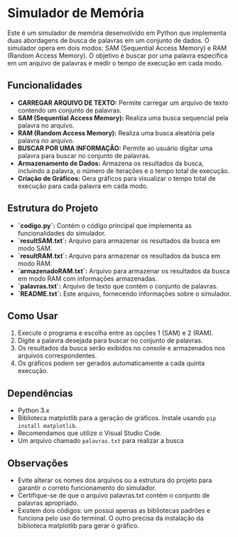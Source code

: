 # Simulador de Memória

Este é um simulador de memória desenvolvido em Python que implementa duas abordagens de busca de palavras em um conjunto de dados. O simulador opera em dois modos: SAM (Sequential Access Memory) e RAM (Random Access Memory). O objetivo é buscar por uma palavra específica em um arquivo de palavras e medir o tempo de execução em cada modo.

## Funcionalidades

- **CARREGAR ARQUIVO DE TEXTO:** Permite carregar um arquivo de texto contendo um conjunto de palavras.
- **SAM (Sequential Access Memory):** Realiza uma busca sequencial pela palavra no arquivo.
- **RAM (Random Access Memory):** Realiza uma busca aleatória pela palavra no arquivo.
- **BUSCAR POR UMA INFORMAÇÃO:** Permite ao usuário digitar uma palavra para buscar no conjunto de palavras.
- **Armazenamento de Dados:** Armazena os resultados da busca, incluindo a palavra, o número de iterações e o tempo total de execução.
- **Criação de Gráficos:** Gera gráficos para visualizar o tempo total de execução para cada palavra em cada modo.

## Estrutura do Projeto

- **`codigo.py´:** Contém o código principal que implementa as funcionalidades do simulador.
- **`resultSAM.txt´:** Arquivo para armazenar os resultados da busca em modo SAM.
- **`resultRAM.txt´:** Arquivo para armazenar os resultados da busca em modo RAM.
- **`armazenadoRAM.txt´:** Arquivo para armazenar os resultados da busca em modo RAM com informações armazenadas.
- **`palavras.txt´:** Arquivo de texto que contém o conjunto de palavras.
- **`README.txt´:** Este arquivo, fornecendo informações sobre o simulador.

## Como Usar

1. Execute o programa e escolha entre as opções 1 (SAM) e 2 (RAM).
2. Digite a palavra desejada para buscar no conjunto de palavras.
3. Os resultados da busca serão exibidos no console e armazenados nos arquivos correspondentes.
4. Os gráficos podem ser gerados automaticamente a cada quinta execução.

## Dependências

- Python 3.x
- Biblioteca matplotlib para a geração de gráficos. Instale usando `pip install matplotlib`.
- Recomendamos que utilize o Visual Studio Code.
- Um arquivo chamado `palavras.txt` para realizar a busca

## Observações

- Evite alterar os nomes dos arquivos ou a estrutura do projeto para garantir o correto funcionamento do simulador.
- Certifique-se de que o arquivo palavras.txt contém o conjunto de palavras apropriado.
- Existem dois códigos: um possui apenas as bibliotecas padrões e funciona pelo uso do terminal. O outro precisa da instalação da biblioteca matplotlib para gerar o gráfico.
